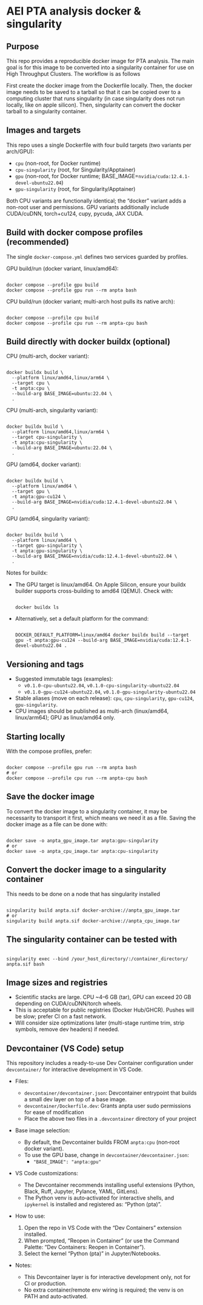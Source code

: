 AEI PTA analysis docker & singularity
======================================

Purpose
-------

This repo provides a reproducible docker image for PTA analysis. The main goal is for this image to be converted into a singularity container for use on High Throughput Clusters. The workflow is as follows

First create the docker image from the Dockerfile locally. Then, the docker image needs to be saved to a tarball so that it can be copied over to a computing cluster that runs singularity (in case singularity does not run locally, like on apple silicon). Then, singularity can convert the docker tarball to a singularity container.


Images and targets
------------------

This repo uses a single Dockerfile with four build targets (two variants per arch/GPU):

- `cpu` (non-root, for Docker runtime)
- `cpu-singularity` (root, for Singularity/Apptainer)
- `gpu` (non-root, for Docker runtime; BASE_IMAGE=`nvidia/cuda:12.4.1-devel-ubuntu22.04`)
- `gpu-singularity` (root, for Singularity/Apptainer)

Both CPU variants are functionally identical; the “docker” variant adds a non-root user and permissions. GPU variants additionally include CUDA/cuDNN, torch+cu124, cupy, pycuda, JAX CUDA.

Build with docker compose profiles (recommended)
-----------------------------------------------

The single `docker-compose.yml` defines two services guarded by profiles.

GPU build/run (docker variant, linux/amd64):

<pre><code>
docker compose --profile gpu build
docker compose --profile gpu run --rm anpta bash
</code></pre>

CPU build/run (docker variant; multi-arch host pulls its native arch):

<pre><code>
docker compose --profile cpu build
docker compose --profile cpu run --rm anpta-cpu bash
</code></pre>

Build directly with docker buildx (optional)
--------------------------------------------

CPU (multi-arch, docker variant):

<pre><code>
docker buildx build \
  --platform linux/amd64,linux/arm64 \
  --target cpu \
  -t anpta:cpu \
  --build-arg BASE_IMAGE=ubuntu:22.04 \
  .
</code></pre>

CPU (multi-arch, singularity variant):

<pre><code>
docker buildx build \
  --platform linux/amd64,linux/arm64 \
  --target cpu-singularity \
  -t anpta:cpu-singularity \
  --build-arg BASE_IMAGE=ubuntu:22.04 \
  .
</code></pre>

GPU (amd64, docker variant):

<pre><code>
docker buildx build \
  --platform linux/amd64 \
  --target gpu \
  -t anpta:gpu-cu124 \
  --build-arg BASE_IMAGE=nvidia/cuda:12.4.1-devel-ubuntu22.04 \
  .
</code></pre>

GPU (amd64, singularity variant):

<pre><code>
docker buildx build \
  --platform linux/amd64 \
  --target gpu-singularity \
  -t anpta:gpu-singularity \
  --build-arg BASE_IMAGE=nvidia/cuda:12.4.1-devel-ubuntu22.04 \
  .
</code></pre>
Notes for buildx:

- The GPU target is linux/amd64. On Apple Silicon, ensure your buildx builder supports cross-building to amd64 (QEMU). Check with:

  <pre><code>
  docker buildx ls
  </code></pre>

- Alternatively, set a default platform for the command:

  <pre><code>
  DOCKER_DEFAULT_PLATFORM=linux/amd64 docker buildx build --target gpu -t anpta:gpu-cu124 --build-arg BASE_IMAGE=nvidia/cuda:12.4.1-devel-ubuntu22.04 .
  </code></pre>

Versioning and tags
-------------------

- Suggested immutable tags (examples):
  - `v0.1.0-cpu-ubuntu22.04`, `v0.1.0-cpu-singularity-ubuntu22.04`
  - `v0.1.0-gpu-cu124-ubuntu22.04`, `v0.1.0-gpu-singularity-ubuntu22.04`
- Stable aliases (move on each release): `cpu`, `cpu-singularity`, `gpu-cu124`, `gpu-singularity`.
- CPU images should be published as multi-arch (linux/amd64, linux/arm64); GPU as linux/amd64 only.


Starting locally
----------------

With the compose profiles, prefer:

<pre><code>
docker compose --profile gpu run --rm anpta bash
# or
docker compose --profile cpu run --rm anpta-cpu bash
</code></pre>

Save the docker image
---------------------

To convert the docker image to a singularity container, it may be necessarity to transport it first, which means we need it as a file. Saving the docker image as a file can be done with:

<pre><code>
docker save -o anpta_gpu_image.tar anpta:gpu-singularity
# or
docker save -o anpta_cpu_image.tar anpta:cpu-singularity
</code></pre>

Convert the docker image to a singularity container
---------------------------------------------------

This needs to be done on a node that has singularity installed

<pre><code>
singularity build anpta.sif docker-archive://anpta_gpu_image.tar
# or
singularity build anpta.sif docker-archive://anpta_cpu_image.tar
</code></pre>

The singularity container can be tested with
--------------------------------

<pre><code>
singularity exec --bind /your_host_directory/:/container_directory/ anpta.sif bash
</code></pre>



Image sizes and registries
--------------------------

- Scientific stacks are large. CPU ~4–6 GB (tar), GPU can exceed 20 GB depending on CUDA/cuDNN/torch wheels.
- This is acceptable for public registries (Docker Hub/GHCR). Pushes will be slow; prefer CI on a fast network.
- Will consider size optimizations later (multi-stage runtime trim, strip symbols, remove dev headers) if needed.


Devcontainer (VS Code) setup
----------------------------

This repository includes a ready-to-use Dev Container configuration under `devcontainer/` for interactive development in VS Code.

- Files:
  - `devcontainer/devcontainer.json`: Devcontainer entrypoint that builds a small dev layer on top of a base image.
  - `devcontainer/Dockerfile.dev`: Grants anpta user sudo permissions for ease of modification
  - Place the above two files in a `.devcontainer` directory of your project

- Base image selection:
  - By default, the Devcontainer builds FROM `anpta:cpu` (non‑root docker variant).
  - To use the GPU base, change in `devcontainer/devcontainer.json`:
    - `"BASE_IMAGE": "anpta:gpu"`

- VS Code customizations:
  - The Devcontainer recommends installing useful extensions (Python, Black, Ruff, Jupyter, Pylance, YAML, GitLens).
  - The Python venv is auto‑activated for interactive shells, and `ipykernel` is installed and registered as: “Python (pta)”.

- How to use:
  1. Open the repo in VS Code with the “Dev Containers” extension installed.
  2. When prompted, “Reopen in Container” (or use the Command Palette: “Dev Containers: Reopen in Container”).
  3. Select the kernel “Python (pta)” in Jupyter/Notebooks.

- Notes:
  - This Devcontainer layer is for interactive development only, not for CI or production.
  - No extra container/remote env wiring is required; the venv is on PATH and auto‑activated.
